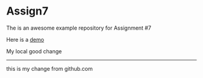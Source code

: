 # Assign7
The is an awesome example repository for Assignment #7

Here is a [demo](https://dhowe.github.io/Assign7/)

My local good change

----------

this is my change from github.com
